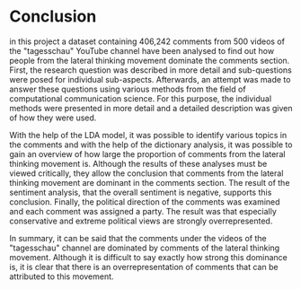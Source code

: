 # Conclusion

in this project a dataset containing 406,242 comments from 500 videos of the "tagesschau" YouTube channel have been
analysed
to find out how people from the lateral thinking movement dominate the comments section. First, the
research question was
described in more detail and sub-questions were posed for individual sub-aspects. Afterwards, an attempt was made to
answer these questions using various methods from the field of computational communication science. For this purpose,
the individual methods were presented in more detail and a detailed description was given of how they were used.

With the help of the LDA model, it was possible to identify various topics in the comments and with the help of the
dictionary analysis, it was possible to gain an overview of how large the proportion of comments from the lateral
thinking movement is. Although the results of these analyses must be viewed critically, they allow the conclusion that
comments from the lateral thinking movement are dominant in the comments section. The result of the sentiment analysis,
that the overall sentiment is negative, supports this conclusion. Finally, the political direction of the comments was
examined and each comment was assigned a party. The result was that especially conservative and extreme political views
are strongly overrepresented.

In summary, it can be said that the comments under the videos of the "tagesschau" channel are dominated by comments of the
lateral thinking movement. Although it is difficult to say exactly how strong this dominance is, it is clear that
there is an overrepresentation of comments that can be attributed to this movement.
